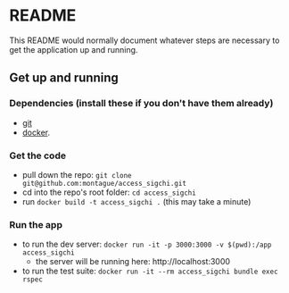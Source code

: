 # README

This README would normally document whatever steps are necessary to get the
application up and running.

## Get up and running
### Dependencies (install these if you don't have them already)
* [git](https://git-scm.com/downloads)
* [docker](https://docs.docker.com/get-docker/).

### Get the code
* pull down the repo: `git clone git@github.com:montague/access_sigchi.git`
* cd into the repo's root folder: `cd access_sigchi`
* run `docker build -t access_sigchi .` (this may take a minute)

### Run the app
* to run the dev server: `docker run -it -p 3000:3000 -v $(pwd):/app access_sigchi`
  * the server will be running here: http://localhost:3000 
* to run the test suite: `docker run -it --rm access_sigchi bundle exec rspec`


